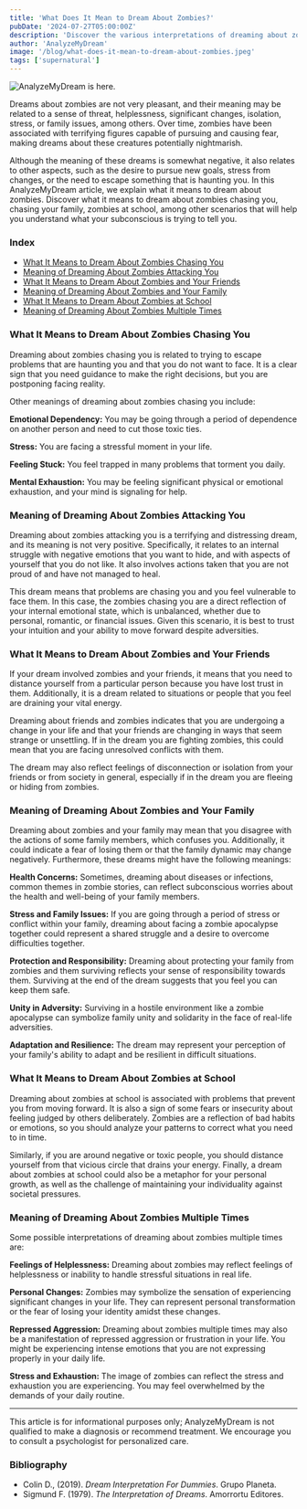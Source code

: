```yaml
---
title: 'What Does It Mean to Dream About Zombies?'
pubDate: '2024-07-27T05:00:00Z'
description: 'Discover the various interpretations of dreaming about zombies, from feelings of threat to stress from major changes.'
author: 'AnalyzeMyDream'
image: '/blog/what-does-it-mean-to-dream-about-zombies.jpeg'
tags: ['supernatural']
---
```


![AnalyzeMyDream is here.](/blog/what-does-it-mean-to-dream-about-zombies.jpeg)

Dreams about zombies are not very pleasant, and their meaning may be related to a sense of threat, helplessness, significant changes, isolation, stress, or family issues, among others. Over time, zombies have been associated with terrifying figures capable of pursuing and causing fear, making dreams about these creatures potentially nightmarish.

Although the meaning of these dreams is somewhat negative, it also relates to other aspects, such as the desire to pursue new goals, stress from changes, or the need to escape something that is haunting you. In this AnalyzeMyDream article, we explain what it means to dream about zombies. Discover what it means to dream about zombies chasing you, chasing your family, zombies at school, among other scenarios that will help you understand what your subconscious is trying to tell you.

### Index

- [What It Means to Dream About Zombies Chasing You](#what-it-means-to-dream-about-zombies-chasing-you)
- [Meaning of Dreaming About Zombies Attacking You](#meaning-of-dreaming-about-zombies-attacking-you)
- [What It Means to Dream About Zombies and Your Friends](#what-it-means-to-dream-about-zombies-and-your-friends)
- [Meaning of Dreaming About Zombies and Your Family](#meaning-of-dreaming-about-zombies-and-your-family)
- [What It Means to Dream About Zombies at School](#what-it-means-to-dream-about-zombies-at-school)
- [Meaning of Dreaming About Zombies Multiple Times](#meaning-of-dreaming-about-zombies-multiple-times)

### What It Means to Dream About Zombies Chasing You

Dreaming about zombies chasing you is related to trying to escape problems that are haunting you and that you do not want to face. It is a clear sign that you need guidance to make the right decisions, but you are postponing facing reality.

Other meanings of dreaming about zombies chasing you include:

**Emotional Dependency:** You may be going through a period of dependence on another person and need to cut those toxic ties.

**Stress:** You are facing a stressful moment in your life.

**Feeling Stuck:** You feel trapped in many problems that torment you daily.

**Mental Exhaustion:** You may be feeling significant physical or emotional exhaustion, and your mind is signaling for help.

### Meaning of Dreaming About Zombies Attacking You

Dreaming about zombies attacking you is a terrifying and distressing dream, and its meaning is not very positive. Specifically, it relates to an internal struggle with negative emotions that you want to hide, and with aspects of yourself that you do not like. It also involves actions taken that you are not proud of and have not managed to heal.

This dream means that problems are chasing you and you feel vulnerable to face them. In this case, the zombies chasing you are a direct reflection of your internal emotional state, which is unbalanced, whether due to personal, romantic, or financial issues. Given this scenario, it is best to trust your intuition and your ability to move forward despite adversities.

### What It Means to Dream About Zombies and Your Friends

If your dream involved zombies and your friends, it means that you need to distance yourself from a particular person because you have lost trust in them. Additionally, it is a dream related to situations or people that you feel are draining your vital energy.

Dreaming about friends and zombies indicates that you are undergoing a change in your life and that your friends are changing in ways that seem strange or unsettling. If in the dream you are fighting zombies, this could mean that you are facing unresolved conflicts with them.

The dream may also reflect feelings of disconnection or isolation from your friends or from society in general, especially if in the dream you are fleeing or hiding from zombies.

### Meaning of Dreaming About Zombies and Your Family

Dreaming about zombies and your family may mean that you disagree with the actions of some family members, which confuses you. Additionally, it could indicate a fear of losing them or that the family dynamic may change negatively. Furthermore, these dreams might have the following meanings:

**Health Concerns:** Sometimes, dreaming about diseases or infections, common themes in zombie stories, can reflect subconscious worries about the health and well-being of your family members.

**Stress and Family Issues:** If you are going through a period of stress or conflict within your family, dreaming about facing a zombie apocalypse together could represent a shared struggle and a desire to overcome difficulties together.

**Protection and Responsibility:** Dreaming about protecting your family from zombies and them surviving reflects your sense of responsibility towards them. Surviving at the end of the dream suggests that you feel you can keep them safe.

**Unity in Adversity:** Surviving in a hostile environment like a zombie apocalypse can symbolize family unity and solidarity in the face of real-life adversities.

**Adaptation and Resilience:** The dream may represent your perception of your family's ability to adapt and be resilient in difficult situations.

### What It Means to Dream About Zombies at School

Dreaming about zombies at school is associated with problems that prevent you from moving forward. It is also a sign of some fears or insecurity about feeling judged by others deliberately. Zombies are a reflection of bad habits or emotions, so you should analyze your patterns to correct what you need to in time.

Similarly, if you are around negative or toxic people, you should distance yourself from that vicious circle that drains your energy. Finally, a dream about zombies at school could also be a metaphor for your personal growth, as well as the challenge of maintaining your individuality against societal pressures.

### Meaning of Dreaming About Zombies Multiple Times

Some possible interpretations of dreaming about zombies multiple times are:

**Feelings of Helplessness:** Dreaming about zombies may reflect feelings of helplessness or inability to handle stressful situations in real life.

**Personal Changes:** Zombies may symbolize the sensation of experiencing significant changes in your life. They can represent personal transformation or the fear of losing your identity amidst these changes.

**Repressed Aggression:** Dreaming about zombies multiple times may also be a manifestation of repressed aggression or frustration in your life. You might be experiencing intense emotions that you are not expressing properly in your daily life.

**Stress and Exhaustion:** The image of zombies can reflect the stress and exhaustion you are experiencing. You may feel overwhelmed by the demands of your daily routine.

---

This article is for informational purposes only; AnalyzeMyDream is not qualified to make a diagnosis or recommend treatment. We encourage you to consult a psychologist for personalized care.

### Bibliography

- Colin D., (2019). *Dream Interpretation For Dummies*. Grupo Planeta.
- Sigmund F. (1979). *The Interpretation of Dreams*. Amorrortu Editores.
